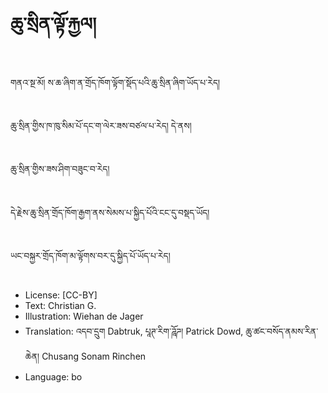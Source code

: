 # ཆུ་སྲིན་ལྟོ་རྐྱལ།

##
གནའ་སྔ་མོ། ས་ཆ་ཞིག་ན་གྲོད་ཁོག་ལྟོག་སྡོད་པའི་ཆུ་སྲིན་ཞིག་ཡོད་པ་རེད།

##
ཆུ་སྲིན་གྱིས་ཁ་ཁུ་སིམ་པོ་དང་ག་ལེར་ཟས་བཙལ་པ་རེད། དེ་ནས།

##
ཆུ་སྲིན་གྱིས་ཟས་ཤིག་བཟུང་བ་རེད།

##
དེ་རྗེས་ཆུ་སྲིན་གྲོད་ཁོག་རྒྱག་ནས་སེམས་པ་སྐྱིད་པོའི་ངང་དུ་བསྡད་ཡོད།

##
ཡང་བསྐྱར་གྲོད་ཁོག་མ་ལྟོགས་བར་དུ་སྐྱིད་པོ་ཡོད་པ་རེད།

##
* License: [CC-BY]
* Text: Christian G.
* Illustration: Wiehan de Jager
* Translation: འདབ་དྲུག Dabtruk, པཱཊ་རིག་ཌཱོཌ། Patrick Dowd, ཆུ་ཚང་བསོད་ནམས་རིན་ཆེན། Chusang Sonam Rinchen
* Language: bo
